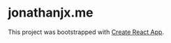 # jonathanjx.me

This project was bootstrapped with [Create React App](https://github.com/facebookincubator/create-react-app).
